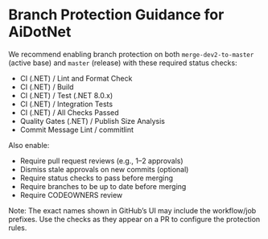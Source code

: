 # Branch Protection Guidance for AiDotNet

We recommend enabling branch protection on both `merge-dev2-to-master` (active base) and `master` (release) with these required status checks:

- CI (.NET) / Lint and Format Check
- CI (.NET) / Build
- CI (.NET) / Test (.NET 8.0.x)
- CI (.NET) / Integration Tests
- CI (.NET) / All Checks Passed
- Quality Gates (.NET) / Publish Size Analysis
- Commit Message Lint / commitlint

Also enable:
- Require pull request reviews (e.g., 1–2 approvals)
- Dismiss stale approvals on new commits (optional)
- Require status checks to pass before merging
- Require branches to be up to date before merging
- Require CODEOWNERS review

Note: The exact names shown in GitHub’s UI may include the workflow/job prefixes. Use the checks as they appear on a PR to configure the protection rules.


